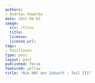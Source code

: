 ```yaml
---
authors:
- Andreas Pawelke
date: 2021-06-03
image:
  src: /files
  title:
  license:
  license_url:
tags:
- Positionen
type: post
layout: post
published: false
featured: yellow
title: "Die OKF der Zukunft – Teil III"
---
```

